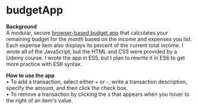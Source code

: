 # budgetApp
<b>Background</b><br>
A modular, secure [browser-based budget app](https://verumemanio.github.io/budgetApp/) that calculates your remaining budget for the month based on the income and expenses you list. Each expense item also displays its percent of the current total income. I wrote all of the JavaScript, but the HTML and CSS were provided by a Udemy course. I wrote the app in ES5, but I plan to rewrite it in ES6 to get more practice with ES6 syntax.

<b>How to use the app</b><br>
• To add a transaction, select either + or -, write a transaction description, specify the amount, and then click the check box.<br>
• To remove a transaction by clicking the x that appears when you hover to the right of an item's value.
